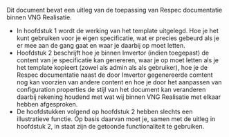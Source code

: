 Dit document bevat een uitleg van de toepassing van Respec documentatie binnen VNG Realisatie. 
* In hoofdstuk 1 wordt de werking van het template uitgelegd. Hoe je het kunt gebruiken voor je eigen specificatie, wat er precies gebeurd als je er mee aan de gang gaat en waar je daarbij op moet letten.
* Hoofdstuk 2 beschrijft hoe je binnen Imvertor (indien toegepast) de content van je specificatie kan genereren, waar je op moet letten als je het template kopieert (zowel als admin als als gebruiker), hoe je de Respec documentatie naast de door Imvertor gegenereerde comtent nog kan voorzien van andere content en hoe je door het aanpassen van configuration properties de stijl van het document kan veranderen daarbij rekening houdend met wat wij binnen VNG Realisatie met elkaar hebben afgesproken.
* De hoofdstukken volgend op hoofdstuk 2 hebben slechts een illustratieve functie. Op basis daarvan moet je, samen met de uitleg in hoofdstuk 2, in staat zijn de getoonde functionaliteit te gebruiken. 
